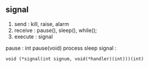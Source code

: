 ## signal 
1. send : kill, raise, alarm
2. receive : pause(), sleep(), while();
3. execute : signal

pause : int pause(void)
    process sleep
signal : 

    void (*signal(int signum, void(*handler)(int)))(int) 
